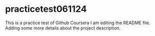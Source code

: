 # practicetest061124
This is a practice test of Github Coursera
I am editing the README file. Adding some more details about the project description.
